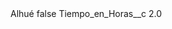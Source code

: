 <?xml version="1.0" encoding="UTF-8"?>
<CustomMetadata xmlns="http://soap.sforce.com/2006/04/metadata" xmlns:xsi="http://www.w3.org/2001/XMLSchema-instance" xmlns:xsd="http://www.w3.org/2001/XMLSchema">
    <label>Alhué</label>
    <protected>false</protected>
    <values>
        <field>Tiempo_en_Horas__c</field>
        <value xsi:type="xsd:double">2.0</value>
    </values>
</CustomMetadata>
